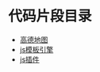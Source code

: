 代码片段目录  
=================================== 
- [高德地图](md/map/map.html)
- [js模板引擎](md/template/template.html)
- [js插件](md/jsPlug/jsPlug.html)